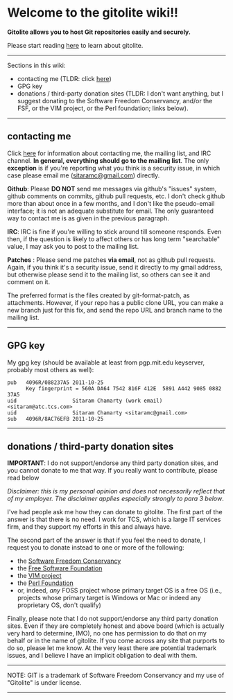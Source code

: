 # Welcome to the gitolite wiki!!

**Gitolite allows you to host Git repositories easily and securely.**

Please start reading [here](https://github.com/sitaramc/gitolite#readme) to learn about gitolite.

----

Sections in this wiki:

*   contacting me (TLDR: click [here][contact])
*   GPG key
*   donations / third-party donation sites (TLDR: I don't want anything, but I
    suggest donating to the Software Freedom Conservancy, and/or the FSF, or the
    VIM project, or the Perl foundation; links below).

----

## contacting me

Click [here][contact] for information about contacting me, the mailing list,
and IRC channel.  **In general, everything should go to the mailing list**.
The only **exception** is if you're reporting what you think is a security
issue, in which case please email me (sitaramc@gmail.com) directly.

**Github**: Please **DO NOT** send me messages via github's "issues" system,
github comments on commits, github pull requests, etc.  I don't check github
more than about once in a few months, and I don't like the pseudo-email
interface; it is not an adequate substitute for email.  The only guaranteed
way to contact me is as given in the previous paragraph.

**IRC**: IRC is fine if you're willing to stick around till someone responds.
Even then, if the question is likely to affect others or has long term
"searchable" value, I may ask you to post to the mailing list.

**Patches** : Please send me patches **via email**, not as github pull
requests.  Again, if you think it's a security issue, send it directly to my
gmail address, but otherwise please send  it to the mailing list, so others
can see it and comment on it.

The preferred format is the files created by git-format-patch, as attachments.
However, if your repo has a public clone URL, you can make a new branch just
for this fix, and send the repo URL and branch name to the mailing list.

----

## GPG key

My gpg key (should be available at least from pgp.mit.edu keyserver, probably most others as well):

    pub   4096R/088237A5 2011-10-25
          Key fingerprint = 560A DA64 7542 816F 412E  5891 A442 9085 0882 37A5
    uid                  Sitaram Chamarty (work email) <sitaram@atc.tcs.com>
    uid                  Sitaram Chamarty <sitaramc@gmail.com>
    sub   4096R/8AC76EFB 2011-10-25

----

## donations / third-party donation sites

**IMPORTANT**: I do not support/endorse any third party donation sites, and
you cannot donate to me that way.  If you really want to contribute, please
read below

*Disclaimer: this is my personal opinion and does not necessarily reflect that
of my employer.  The disclaimer applies especially strongly to para 3 below*.

I've had people ask me how they can donate to gitolite.  The first part of the
answer is that there is no need.  I work for TCS, which is a large IT services
firm, and they support my efforts in this and always have.

The second part of the answer is that if you feel the need to donate, I request
you to donate instead to one or more of the following:

*   the [Software Freedom Conservancy](https://sfconservancy.org/supporter/)
*   the [Free Software Foundation](https://my.fsf.org/donate/)
*   the [VIM project](http://www.vim.org/sponsor/index.php)
*   the [Perl Foundation](http://donate.perlfoundation.org/)
*   or, indeed, *any* FOSS project whose primary target OS is a free OS (i.e.,
    projects whose primary target is Windows or Mac or indeed any proprietary
    OS, don't qualify)

Finally, please note that I do not support/endorse any third party donation
sites.  Even if they are completely honest and above board (which is actually
very hard to determine, IMO), no one has permission to do that on my behalf or
in the name of gitolite.  If you come across any site that purports to do so,
please let me know.  At the very least there are potential trademark issues,
and I believe I have an implicit obligation to deal with them.

----

 NOTE: GIT is a trademark of Software Freedom Conservancy and my use of "Gitolite" is under license. 

----

[contact]: http://sitaramc.github.com/gitolite/index.html#contact

<!--
vim:ft=markdown:
-->

